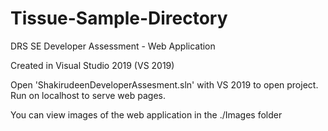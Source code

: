 # Tissue-Sample-Directory
DRS SE Developer Assessment - Web Application

Created in Visual Studio 2019 (VS 2019)

Open 'ShakirudeenDeveloperAssesment.sln' with VS 2019 to open project.
Run on localhost to serve web pages.

You can view images of the web application in the ./Images folder
